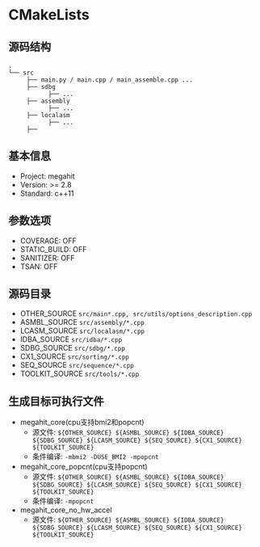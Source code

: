 # CMakeLists

## 源码结构
```text
.
└── src
     ├── main.py / main.cpp / main_assemble.cpp ...
     ├── sdbg
           ├── ...
     ├── assembly
           ├── ...
     ├── localasm
           ├── ...
     ├──

```

## 基本信息
- Project: megahit
- Version: >= 2.8
- Standard: c++11

## 参数选项
- COVERAGE: OFF
- STATIC_BUILD: OFF
- SANITIZER: OFF
- TSAN: OFF

## 源码目录
- OTHER_SOURCE `src/main*.cpp, src/utils/options_description.cpp`
- ASMBL_SOURCE `src/assembly/*.cpp`
- LCASM_SOURCE `src/localasm/*.cpp`
- IDBA_SOURCE `src/idba/*.cpp`
- SDBG_SOURCE `src/sdbg/*.cpp`
- CX1_SOURCE `src/sorting/*.cpp`
- SEQ_SOURCE `src/sequence/*.cpp`
- TOOLKIT_SOURCE `src/tools/*.cpp`

## 生成目标可执行文件
- megahit_core(cpu支持bmi2和popcnt)
    - 源文件: `${OTHER_SOURCE} ${ASMBL_SOURCE} ${IDBA_SOURCE} ${SDBG_SOURCE} ${LCASM_SOURCE} ${SEQ_SOURCE} ${CX1_SOURCE} ${TOOLKIT_SOURCE}`
    - 条件编译: `-mbmi2 -DUSE_BMI2 -mpopcnt`
- megahit_core_popcnt(cpu支持popcnt)
    - 源文件: `${OTHER_SOURCE} ${ASMBL_SOURCE} ${IDBA_SOURCE} ${SDBG_SOURCE} ${LCASM_SOURCE} ${SEQ_SOURCE} ${CX1_SOURCE} ${TOOLKIT_SOURCE}`
    - 条件编译: `-mpopcnt`
- megahit_core_no_hw_accel
    - 源文件: `${OTHER_SOURCE} ${ASMBL_SOURCE} ${IDBA_SOURCE} ${SDBG_SOURCE} ${LCASM_SOURCE} ${SEQ_SOURCE} ${CX1_SOURCE} ${TOOLKIT_SOURCE}`

